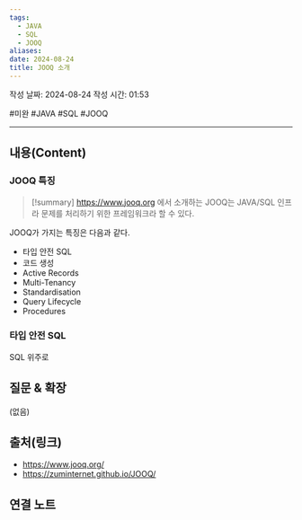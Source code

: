 ```yaml
---
tags:
  - JAVA
  - SQL
  - JOOQ
aliases: 
date: 2024-08-24
title: JOOQ 소개
---
```

작성 날짜: 2024-08-24
작성 시간: 01:53

#미완 #JAVA #SQL #JOOQ 

----
## 내용(Content)

### JOOQ 특징

>[!summary]
>https://www.jooq.org 에서 소개하는 JOOQ는 JAVA/SQL 인프라 문제를 처리하기 위한 프레임워크라 할 수 있다.
>

JOOQ가 가지는 특징은 다음과 같다.

- 타입 안전 SQL
- 코드 생성
- Active Records
- Multi-Tenancy
- Standardisation
- Query Lifecycle
- Procedures


### 타입 안전 SQL

SQL 위주로 
## 질문 & 확장

(없음)

## 출처(링크)

- https://www.jooq.org/
- https://zuminternet.github.io/JOOQ/
## 연결 노트










